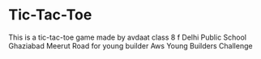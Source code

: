 # Tic-Tac-Toe
This is a tic-tac-toe game made by avdaat class 8 f Delhi Public School Ghaziabad Meerut Road for young builder Aws Young Builders Challenge
